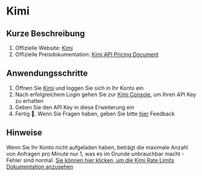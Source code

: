 # Kimi

## Kurze Beschreibung

1. Offizielle Website: [Kimi](https://platform.moonshot.cn/)
2. Offizielle Preisdokumentation: [Kimi API Pricing Document](https://platform.moonshot.cn/docs/pricing/chat#%E8%AE%A1%E8%B4%B9%E5%9F%BA%E6%9C%AC%E6%A6%82%E5%BF%B5)

## Anwendungsschritte

1. Öffnen Sie [Kimi](https://platform.moonshot.cn/console/api-keys) und loggen Sie sich in Ihr Konto ein
2. Nach erfolgreichem Login gehen Sie zur [Kimi Console](https://platform.moonshot.cn/console/api-keys), um Ihren API Key zu erhalten
3. Geben Sie den API Key in diese Erweiterung ein
4. Fertig 🎉. Wenn Sie Fragen haben, geben Sie bitte [hier](https://github.com/immersive-translate/immersive-translate/issues/137) Feedback

## Hinweise
Wenn Sie Ihr Konto nicht aufgeladen haben, beträgt die maximale Anzahl von Anfragen pro Minute nur 1, was es im Grunde unbrauchbar macht - Fehler sind normal. [Sie können hier klicken, um die Kimi Rate Limits Dokumentation anzusehen](https://platform.moonshot.cn/docs/pricing/limits)